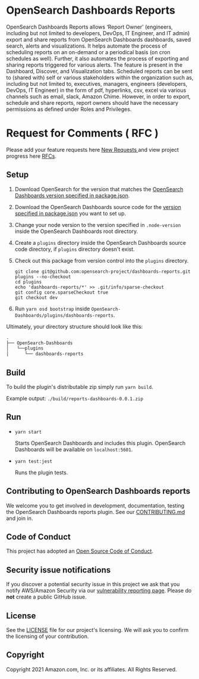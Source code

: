 # OpenSearch Dashboards Reports

OpenSearch Dashboards Reports allows ‘Report Owner’ (engineers, including but not limited to developers, DevOps, IT Engineer, and IT admin) export and share reports from OpenSearch Dashboards dashboards, saved search, alerts and visualizations. It helps automate the process of scheduling reports on an on-demand or a periodical basis (on cron schedules as well). Further, it also automates the process of exporting and sharing reports triggered for various alerts. The feature is present in the Dashboard, Discover, and Visualization tabs. Scheduled reports can be sent to (shared with) self or various stakeholders within the organization such as, including but not limited to, executives, managers, engineers (developers, DevOps, IT Engineer) in the form of pdf, hyperlinks, csv, excel via various channels such as email, slack, Amazon Chime. However, in order to export, schedule and share reports, report owners should have the necessary permissions as defined under Roles and Privileges.

# Request for Comments ( RFC )

Please add your feature requests here [ New Requests ](https://github.com/opensearch-project/dashboards-reports/issues) and view project progress here [RFCs](https://github.com/opensearch-project/dashboards-reports/projects/1).

## Setup

1. Download OpenSearch for the version that matches the [OpenSearch Dashboards version specified in package.json](./package.json#L7).
1. Download the OpenSearch Dashboards source code for the [version specified in package.json](./package.json#L7) you want to set up.

1. Change your node version to the version specified in `.node-version` inside the OpenSearch Dashboards root directory.
1. Create a `plugins` directory inside the OpenSearch Dashboards source code directory, if `plugins` directory doesn't exist.
1. Check out this package from version control into the `plugins` directory.
   ```
   git clone git@github.com:opensearch-project/dashboards-reports.git plugins --no-checkout
   cd plugins
   echo 'dashboards-reports/*' >> .git/info/sparse-checkout
   git config core.sparseCheckout true
   git checkout dev
   ```
1. Run `yarn osd bootstrap` inside `OpenSearch-Dashboards/plugins/dashboards-reports`.

Ultimately, your directory structure should look like this:

<!-- prettier-ignore -->
```md
.
├── OpenSearch-Dashboards
│   └──plugins
│      └── dashboards-reports
```

## Build

To build the plugin's distributable zip simply run `yarn build`.

Example output: `./build/reports-dashboards-0.0.1.zip`

## Run

- `yarn start`

  Starts OpenSearch Dashboards and includes this plugin. OpenSearch Dashboards will be available on `localhost:5601`.

- `yarn test:jest`

  Runs the plugin tests.

## Contributing to OpenSearch Dashboards reports

We welcome you to get involved in development, documentation, testing the OpenSearch Dashboards reports plugin. See our [CONTRIBUTING.md](./CONTRIBUTING.md) and join in.

## Code of Conduct

This project has adopted an [Open Source Code of Conduct](https://github.com/opensearch-project/project-website/blob/main/CONTRIBUTING.md#code-of-conduct).

## Security issue notifications

If you discover a potential security issue in this project we ask that you notify AWS/Amazon Security via our [vulnerability reporting page](http://aws.amazon.com/security/vulnerability-reporting/). Please do **not** create a public GitHub issue.

## License

See the [LICENSE](./LICENSE.txt) file for our project's licensing. We will ask you to confirm the licensing of your contribution.

## Copyright

Copyright 2021 Amazon.com, Inc. or its affiliates. All Rights Reserved.
